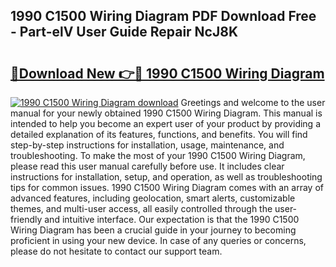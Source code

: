 ## 1990 C1500 Wiring Diagram PDF Download Free - Part-elV User Guide Repair NcJ8K

# <h2><a href="http://dfko1cx.blite.top/?on=1990+C1500+Wiring+Diagram">🔗Download New 👉🔴 1990 C1500 Wiring Diagram</a></h2>

[![1990 C1500 Wiring Diagram download](https://i.imgur.com/lujVjoI.png)](http://dfko1cx.blite.top/?on=1990+C1500+Wiring+Diagram)
Greetings and welcome to the user manual for your newly obtained 1990 C1500 Wiring Diagram. This manual is intended to help you become an expert user of your product by providing a detailed explanation of its features, functions, and benefits. You will find step-by-step instructions for installation, usage, maintenance, and troubleshooting. To make the most of your 1990 C1500 Wiring Diagram, please read this user manual carefully before use. It includes clear instructions for installation, setup, and operation, as well as troubleshooting tips for common issues. 1990 C1500 Wiring Diagram comes with an array of advanced features, including geolocation, smart alerts, customizable themes, and multi-user access, all easily controlled through the user-friendly and intuitive interface. Our expectation is that the 1990 C1500 Wiring Diagram has been a crucial guide in your journey to becoming proficient in using your new device. In case of any queries or concerns, please do not hesitate to contact our support team.

